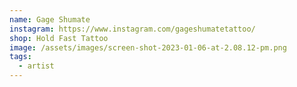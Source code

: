 ```yaml
---
name: Gage Shumate
instagram: https://www.instagram.com/gageshumatetattoo/
shop: Hold Fast Tattoo
image: /assets/images/screen-shot-2023-01-06-at-2.08.12-pm.png
tags:
  - artist
---
```

